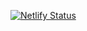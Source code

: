 [![Netlify Status](https://api.netlify.com/api/v1/badges/fef6a262-d9f2-48be-8acc-b61fc24b708b/deploy-status)](https://app.netlify.com/sites/aps-chats/deploys)